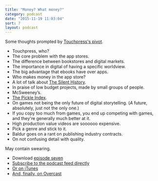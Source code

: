 ```yaml
---
title: "Money? What money?"
category: podcast
date: "2015-11-19 11:03:04"
sort: 7
layout: podcast
---
```


Some thoughts prompted by [Touchpress's pivot](http://www.thebookseller.com/news/touchpress-pivots-business-selling-education-apps-316108).

* Touchpress, who?
* The core problem with the app stores.
* The difference between bookstores and digital markets.
* The importance in digital of having a specific worldview.
* The big advantage that ebooks have over apps.
* Who makes money in the app store?
* A lot of talk about [The Silent History](http://www.thesilenthistory.com).
* In praise of low budget projects, made by small groups of people.
* McSweeney’s.
* [The Pickle Index](http://www.thepickleindex.com).
* On games not being the only future of digital storytelling. (*A* future, absolutely, just not the only one.)
* If you copy too much from games, you end up competing with games, and they're generally much better at it.
* High production value videos are soooooo expensive.
* Pick a genre and stick to it.
* Baldur goes on a rant on publishing industry contracts.
* On not confusing detail with quality.

May contain swearing.

* Download <a href="http://thisisnotabook.baldurbjarnason.com/podcast/thisisnotthefutureofthebook-episode07.mp3" target="_blank">episode seven</a>
* [Subscribe to the podcast feed directly](http://feedpress.me/thissnotthefutureofthebook)
* [Or on iTunes](https://itunes.apple.com/gb/podcast/this-is-not-future-book/id1038121104)
* <a href="https://overcast.fm/itunes1038121104/this-is-not-the-future-of-the-book">And, finally, on Overcast</a>
